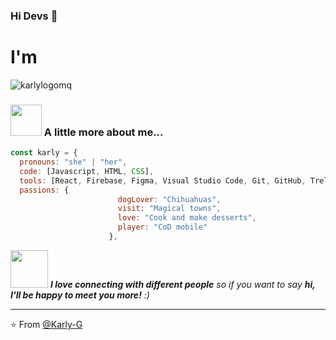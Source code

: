 ### Hi Devs 👋
# I'm

![karlylogomq](https://user-images.githubusercontent.com/75092807/117238841-3c952e80-adf3-11eb-8d86-9fc4c6aad00b.png)



### <img src="https://media4.giphy.com/media/gEw0N6mJ4uGgjqdWfX/giphy.gif?cid=ecf05e47xz4kg0deuq5x8c4df4fy8ggvpy9yf0u0bdjt5dwa&rid=giphy.gif&ct=g" width="50"> A little more about me...  

```javascript
const karly = {
  pronouns: "she" | "her",
  code: [Javascript, HTML, CSS],
  tools: [React, Firebase, Figma, Visual Studio Code, Git, GitHub, Trello],
  passions: {
                        dogLover: "Chihuahuas",
                        visit: "Magical towns",
                        love: "Cook and make desserts",
                        player: "CoD mobile"
                      },
```

<img src="https://media.giphy.com/media/LnQjpWaON8nhr21vNW/giphy.gif" width="60"> <em><b>I love connecting with different people</b> so if you want to say <b>hi, I'll be happy to meet you more!</b> :)</em>

---

⭐️ From [@Karly-G](https://github.com/Karly-G)
<!--
**Karly-G/Karly-G** is a ✨ _special_ ✨ repository because its `README.md` (this file) appears on your GitHub profile.

Here are some ideas to get you started:

- 🔭 I’m currently working on ...
- 🌱 I’m currently learning ...
- 👯 I’m looking to collaborate on ...
- 🤔 I’m looking for help with ...
- 💬 Ask me about ...
- 📫 How to reach me: ...
- 😄 Pronouns: ...
- ⚡ Fun fact: ...
-->
